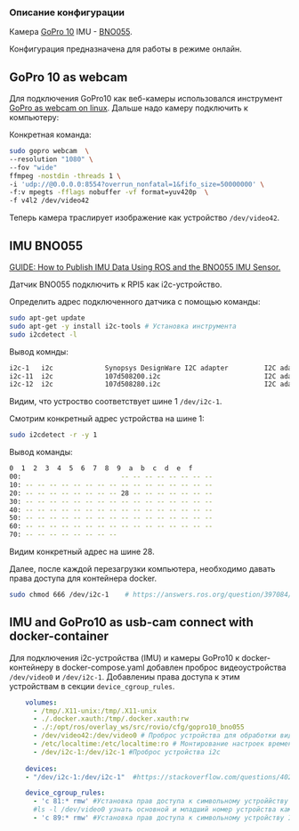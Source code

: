 ### Описание конфигурации

Камера [GoPro 10](https://gopro.com/ru/ru/shop/cameras/hero10-black/CHDHX-101-master.html)
IMU - [BNO055](https://www.bosch-sensortec.com/products/smart-sensor-systems/bno055/).

Конфигурация предназначена для работы в режиме онлайн.

## GoPro 10 as webcam
Для подключения GoPro10 как веб-камеры использовался инструмент [GoPro as webcam on linux](https://github.com/jschmid1/gopro_as_webcam_on_linux).
Дальше надо камеру подключить к компьютеру:

Конкретная команда:
```bash
sudo gopro webcam  \
--resolution "1080" \
--fov "wide"
ffmpeg -nostdin -threads 1 \
-i 'udp://@0.0.0.0:8554?overrun_nonfatal=1&fifo_size=50000000' \
-f:v mpegts -fflags nobuffer -vf format=yuv420p  \
-f v4l2 /dev/video42
```
Теперь камера траслирует изображение как устройство `/dev/video42`.

## IMU BNO055 

[GUIDE: How to Publish IMU Data Using ROS and the BNO055 IMU Sensor.](https://automaticaddison.com/how-to-publish-imu-data-using-ros-and-the-bno055-imu-sensor/)

Датчик BNO055 подключить к RPI5 как i2c-устройство.

Определить адрес подключенного датчика с помощью команды:
```bash
sudo apt-get update 
sudo apt-get -y install i2c-tools # Установка инструмента 
sudo i2cdetect -l
```
Вывод комнды:
```bash
i2c-1   i2c             Synopsys DesignWare I2C adapter         I2C adapter
i2c-11  i2c             107d508200.i2c                          I2C adapter
i2c-12  i2c             107d508280.i2c                          I2C adapter
```
Видим, что устроство соответствует шине 1 `/dev/i2c-1`.

Смотрим конкретный адрес устройства на шине 1:
```bash
sudo i2cdetect -r -y 1
```
Вывод команды:
```bash
0  1  2  3  4  5  6  7  8  9  a  b  c  d  e  f
00:                         -- -- -- -- -- -- -- --
10: -- -- -- -- -- -- -- -- -- -- -- -- -- -- -- --
20: -- -- -- -- -- -- -- -- 28 -- -- -- -- -- -- --
30: -- -- -- -- -- -- -- -- -- -- -- -- -- -- -- --
40: -- -- -- -- -- -- -- -- -- -- -- -- -- -- -- --
50: -- -- -- -- -- -- -- -- -- -- -- -- -- -- -- --
60: -- -- -- -- -- -- -- -- -- -- -- -- -- -- -- --
70: -- -- -- -- -- -- -- --
```
Видим конкретный адрес на шине 28.

Далее, после каждой перезагрузки компьютера, необходимо давать права доступа для контейнера docker.

```bash
sudo chmod 666 /dev/i2c-1    # https://answers.ros.org/question/397084/i2c-device-open-failed/
```

## IMU and GoPro10 as usb-cam connect with docker-container

Для подключения i2c-устройства (IMU) и камеры GoPro10 к docker-контейнеру в docker-compose.yaml добавлен проброс видеоустройства 
`/dev/video0` и `/dev/i2c-1`. Добавлениы права доступа к этим устройствам в секции `device_cgroup_rules`.

```yaml
    volumes:
      - /tmp/.X11-unix:/tmp/.X11-unix
      - ./.docker.xauth:/tmp/.docker.xauth:rw
      - ./:/opt/ros/overlay_ws/src/rovio/cfg/gopro10_bno055
      - /dev/video42:/dev/video0 # Проброс устройства для обработки видео https://foundries.io/insights/blog/sharing-camera-with-docker/
      - /etc/localtime:/etc/localtime:ro # Монтирование настроек времени
      - /dev/i2c-1:/dev/i2c-1 #Проброс устройства i2c
      
    devices:  
    - "/dev/i2c-1:/dev/i2c-1"  #https://stackoverflow.com/questions/40265984/i2c-inside-a-docker-container

    device_cgroup_rules:
      - 'c 81:* rmw' #Установка прав доступа к символьному устроййству основным номером 81:*
      #ls -l /dev/video0 узнать основной и младший номер устройства камеры
      - 'c 89:* rmw' #Установка прав доступа к символьному устройству I2C датчику
```

